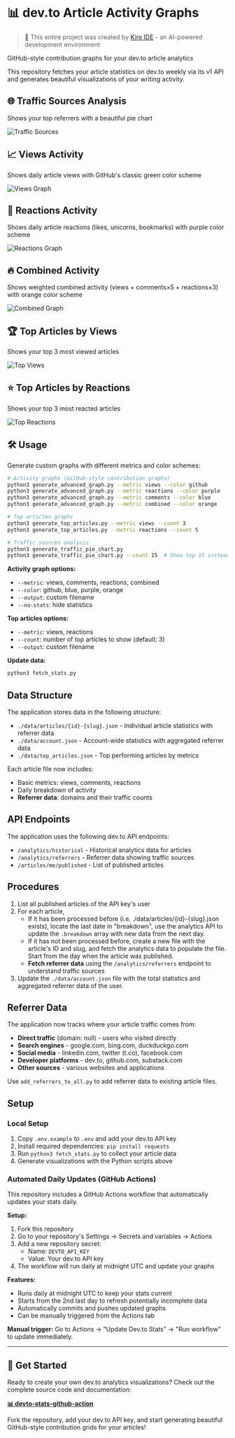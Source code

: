 # 📊 dev.to Article Activity Graphs

> 🤖 This entire project was created by [Kiro IDE](https://kiro.dev/) - an AI-powered development environment

GitHub-style contribution graphs for your dev.to article analytics

This repository fetches your article statistics on dev.to weekly via its v1 API and generates beautiful visualizations of your writing activity.

## 🌐 Traffic Sources Analysis
Shows your top referrers with a beautiful pie chart

![Traffic Sources](graphs/traffic_sources_pie.svg)

## 📈 Views Activity
Shows daily article views with GitHub's classic green color scheme

![Views Graph](graphs/devto_views_graph.svg)

## 💜 Reactions Activity
Shows daily article reactions (likes, unicorns, bookmarks) with purple color scheme

![Reactions Graph](graphs/devto_reactions_graph.svg)

## 🔥 Combined Activity
Shows weighted combined activity (views + comments×5 + reactions×3) with orange color scheme

![Combined Graph](graphs/devto_combined_graph.svg)

## 🏆 Top Articles by Views
Shows your top 3 most viewed articles

![Top Views](graphs/top_3_views.svg)

## ⭐ Top Articles by Reactions
Shows your top 3 most reacted articles

![Top Reactions](graphs/top_3_reactions.svg)

## 🛠 Usage

Generate custom graphs with different metrics and color schemes:

```bash
# Activity graphs (GitHub-style contribution graphs)
python3 generate_advanced_graph.py --metric views --color github
python3 generate_advanced_graph.py --metric reactions --color purple
python3 generate_advanced_graph.py --metric comments --color blue
python3 generate_advanced_graph.py --metric combined --color orange

# Top articles graphs
python3 generate_top_articles.py --metric views --count 3
python3 generate_top_articles.py --metric reactions --count 5

# Traffic sources analysis
python3 generate_traffic_pie_chart.py
python3 generate_traffic_pie_chart.py --count 15  # Show top 15 instead of 10
```

**Activity graph options:**
- `--metric`: views, comments, reactions, combined
- `--color`: github, blue, purple, orange
- `--output`: custom filename
- `--no-stats`: hide statistics

**Top articles options:**
- `--metric`: views, reactions
- `--count`: number of top articles to show (default: 3)
- `--output`: custom filename

**Update data:**
```bash
python3 fetch_stats.py
```

## Data Structure

The application stores data in the following structure:
- `./data/articles/{id}-{slug}.json` - Individual article statistics with referrer data
- `./data/account.json` - Account-wide statistics with aggregated referrer data
- `./data/top_articles.json` - Top performing articles by metrics

Each article file now includes:
- Basic metrics: views, comments, reactions
- Daily breakdown of activity
- **Referrer data**: domains and their traffic counts

## API Endpoints

The application uses the following dev.to API endpoints:
- `/analytics/historical` - Historical analytics data for articles
- `/analytics/referrers` - Referrer data showing traffic sources
- `/articles/me/published` - List of published articles

## Procedures

1. List all published articles of the API key's user
2. For each article,
   - If it has been processed before (i.e. ./data/articles/{id}-{slug}.json exists), locate the last date in "breakdown", use the analytics API to update the `.breakdown` array with new data from the next day.
   - If it has not been processed before, create a new file with the article's ID and slug, and fetch the analytics data to populate the file. Start from the day when the article was published.
   - **Fetch referrer data** using the `/analytics/referrers` endpoint to understand traffic sources
3. Update the `./data/account.json` file with the total statistics and aggregated referrer data of the user.

## Referrer Data

The application now tracks where your article traffic comes from:
- **Direct traffic** (domain: null) - users who visited directly
- **Search engines** - google.com, bing.com, duckduckgo.com
- **Social media** - linkedin.com, twitter (t.co), facebook.com
- **Developer platforms** - dev.to, github.com, substack.com
- **Other sources** - various websites and applications

Use `add_referrers_to_all.py` to add referrer data to existing article files.

## Setup

### Local Setup
1. Copy `.env.example` to `.env` and add your dev.to API key
2. Install required dependencies: `pip install requests`
3. Run `python3 fetch_stats.py` to collect your article data
4. Generate visualizations with the Python scripts above

### Automated Daily Updates (GitHub Actions)

This repository includes a GitHub Actions workflow that automatically updates your stats daily.

**Setup:**
1. Fork this repository
2. Go to your repository's Settings → Secrets and variables → Actions
3. Add a new repository secret:
   - Name: `DEVTO_API_KEY`
   - Value: Your dev.to API key
4. The workflow will run daily at midnight UTC and update your graphs

**Features:**
- Runs daily at midnight UTC to keep your stats current
- Starts from the 2nd last day to refresh potentially incomplete data
- Automatically commits and pushes updated graphs
- Can be manually triggered from the Actions tab

**Manual trigger:**
Go to Actions → "Update Dev.to Stats" → "Run workflow" to update immediately.

---

## 🚀 Get Started

Ready to create your own dev.to analytics visualizations? Check out the complete source code and documentation:

**[📊 devto-stats-github-action](https://github.com/gabrielkoo/devto-stats-github-action)**

Fork the repository, add your dev.to API key, and start generating beautiful GitHub-style contribution grids for your articles!